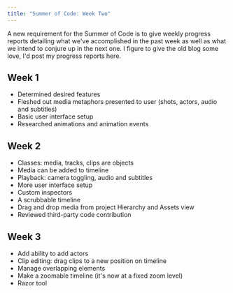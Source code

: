 ```yaml
---
title: "Summer of Code: Week Two"
---
```


A new requirement for the Summer of Code is to give weekly progress reports detailing what we've accomplished in the past week as well as what we intend to conjure up in the next one. I figure to give the old blog some love, I'd post my progress reports here.

## Week 1

- Determined desired features
- Fleshed out media metaphors presented to user (shots, actors, audio and subtitles)
- Basic user interface setup
- Researched animations and animation events

## Week 2

- Classes: media, tracks, clips are objects
- Media can be added to timeline
- Playback: camera toggling, audio and subtitles
- More user interface setup
- Custom inspectors
- A scrubbable timeline
- Drag and drop media from project Hierarchy and Assets view
- Reviewed third-party code contribution

## Week 3

- Add ability to add actors
- Clip editing: drag clips to a new position on timeline
- Manage overlapping elements
- Make a zoomable timeline (it's now at a fixed zoom level)
- Razor tool
